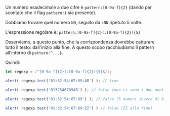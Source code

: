 Un numero esadecimale a due cifre è `pattern:[0-9a-f]{2}` (dando per scontato che il flag `pattern:i` sia presente).

Dobbiamo trovare quel numero `NN`, seguito da `:NN` ripetuto 5 volte.

L'espressione regolare è: `pattern:[0-9a-f]{2}(:[0-9a-f]{2}){5}`

Osserviamo, a questo punto, che la corrispondenza dovrebbe catturare tutto il testo: dall'inizio alla fine. A questo scopo racchiudiamo il pattern all'interno di `pattern:^...$`.

Quindi:

```js run
let regexp = /^[0-9a-f]{2}(:[0-9a-f]{2}){5}$/i;

alert( regexp.test('01:32:54:67:89:AB') ); // true

alert( regexp.test('0132546789AB') ); // false (non ci sono i due punti)

alert( regexp.test('01:32:54:67:89') ); // false (5 numeri invece di 6)

alert( regexp.test('01:32:54:67:89:ZZ') ) // false (ZZ alla fine)
```
